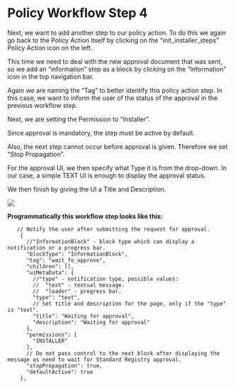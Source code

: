 # Policy Workflow Step 4

Next, we want to add another step to our policy action. To do this we again go back to the Policy Action itself by clicking on the “init\_installer\_steps” Policy Action icon on the left.

This time we need to deal with the new approval document that was sent, so we add an “information” step as a block by clicking on the “Information” icon in the top navigation bar.

Again we are naming the “Tag” to better identify this policy action step. In this case, we want to inform the user of the status of the approval in the previous workflow step.

Next, we are setting the Permission to “Installer”.

Since approval is mandatory, the step must be active by default.

Also, the next step cannot occur before approval is given. Therefore we set “Stop Propagation”.

For the approval UI, we then specify what Type it is from the drop-down. In our case, a simple TEXT UI is enough to display the approval status.

We then finish by giving the UI a Title and Description.

![](../../../../.gitbook/assets/PW\_image\_9.png)

**Programmatically this workflow step looks like this:**

```
   // Notify the user after submitting the request for approval.
    {
      //"InformationBlock" - block type which can display a notification or a progress bar.
      "blockType": "InformationBlock",
      "tag": "wait_fo_approve",
      "children": [],
      "uiMetaData": {
        //"type" - notification type, possible values:
        //  "text" - textual message.
        //  "loader" - progress bar.
        "type": "text",
        // Set title and description for the page, only if the "type" is "text".
        "title": "Waiting for approval",
        "description": "Waiting for approval"
      },
      "permissions": [
        "INSTALLER"
      ],
      // Do not pass control to the next block after displaying the message as need to wait for Standard Registry approval.
      "stopPropagation": true,
      "defaultActive": true
    },
```

